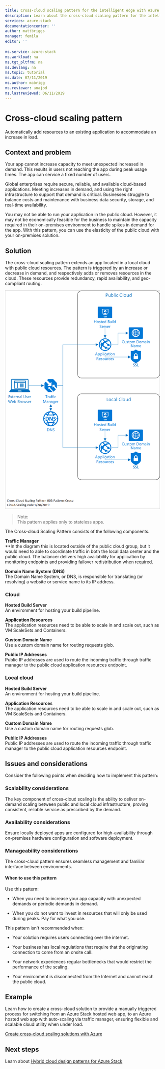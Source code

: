 ```yaml
---
title: Cross-cloud scaling pattern for the intelligent edge with Azure Stack | Microsoft Docs
description: Learn about the cross-cloud scaling pattern for the intelligent edge with Azure Stack
services: azure-stack
documentationcenter: ''
author: mattbriggs
manager: femila
editor: ''

ms.service: azure-stack
ms.workload: na
ms.tgt_pltfrm: na
ms.devlang: na
ms.topic: tutorial
ms.date: 07/11/2019
ms.author: mabrigg
ms.reviewer: anajod
ms.lastreviewed: 06/11/2019
---
```


# Cross-cloud scaling pattern

Automatically add resources to an existing application to accommodate an increase in load.

## Context and problem

Your app cannot increase capacity to meet unexpected increased in demand. This results in users not reaching the app during peak usage times. The app can service a fixed number of users.

Global enterprises require secure, reliable, and available cloud-based applications. Meeting increases in demand, and using the right infrastructure to support that demand is critical. Businesses struggle to balance costs and maintenance with business data security, storage, and real-time availability.

You may not be able to run your application in the public cloud. However, it may not be economically feasible for the business to maintain the capacity required in their on-premises environment to handle spikes in demand for the app. With this pattern, you can use the elasticity of the public cloud with your on-premises solution.

## Solution

The cross-cloud scaling pattern extends an app located in a local cloud with public cloud resources. The pattern is triggered by an increase or decrease in demand, and respectively adds or removes resources in the cloud. These resources provide redundancy, rapid availability, and geo-compliant routing.

![Cross-cloud scaling pattern](media/azure-stack-edge-pattern-cross-cloud-scaling/cross-cloud-scaling.png)

> Note:  
> This pattern applies only to stateless apps.

The Cross-cloud Scaling Pattern consists of the following components.

**Traffic Manager**  
**In the diagram this is located outside of the public cloud group, but it would need to able to coordinate traffic in both the local data center and the public cloud. The balancer delivers high availability for application by monitoring endpoints and providing failover redistribution when required.

**Domain Name System (DNS)**  
The Domain Name System, or DNS, is responsible for translating (or resolving) a website or service name to its IP address.

### Cloud

**Hosted Build Server**  
An environment for hosting your build pipeline.

**Application Resources**  
The application resources need to be able to scale in and scale out, such as VM ScaleSets and Containers.

**Custom Domain Name**  
Use a custom domain name for routing requests glob.

**Public IP Addresses**  
Public IP addresses are used to route the incoming traffic through traffic manager to the public cloud application resources endpoint.  

### Local cloud

**Hosted Build Server**  
An environment for hosting your build pipeline.

**Application Resources**  
The application resources need to be able to scale in and scale out, such as VM ScaleSets and Containers.

**Custom Domain Name**  
Use a custom domain name for routing requests glob.

**Public IP Addresses**  
Public IP addresses are used to route the incoming traffic through traffic manager to the public cloud application resources endpoint. 

## Issues and considerations


Consider the following points when deciding how to implement this pattern:

### Scalability considerations

The key component of cross-cloud scaling is the ability to deliver on-demand scaling between public and local cloud infrastructure, proving consistent, reliable service as prescribed by the demand.

### Availability considerations

Ensure locally deployed apps are configured for high-availability through on-premises hardware configuration and software deployment.

### Manageability considerations

The cross-cloud pattern ensures seamless management and familiar interface between environments.

#### When to use this pattern

Use this pattern:

-   When you need to increase your app capacity with unexpected demands or periodic demands in demand.

-   When you do not want to invest in resources that will only be used during peaks. Pay for what you use.

This pattern isn't recommended when:

-   Your solution requires users connecting over the internet.

-   Your business has local regulations that require that the originating connection to come from an onsite call.

-   Your network experiences regular bottlenecks that would restrict the performance of the scaling.

-   Your environment is disconnected from the Internet and cannot reach the public cloud.

## Example

Learn how to create a cross-cloud solution to provide a manually triggered process for switching from an Azure Stack hosted web app, to an Azure hosted web app with auto-scaling via traffic manager, ensuring flexible and scalable cloud utility when under load.

[Create cross-cloud scaling solutions with Azure](https://docs.microsoft.com/azure/azure-stack/user/azure-stack-solution-cloud-burst)

## Next steps

Learn about [Hybrid cloud design patterns for Azure Stack](azure-stack-edge-pattern-overview.md)
